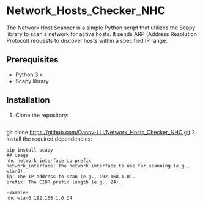 # Network_Hosts_Checker_NHC
The Network Host Scanner is a simple Python script that utilizes the Scapy library to scan a network for active hosts. It sends ARP (Address Resolution Protocol) requests to discover hosts within a specified IP range.

## Prerequisites

- Python 3.x
- Scapy library

## Installation

1. Clone the repository:
   ```shell
git clone https://github.com/Danny-LLi/Network_Hosts_Checker_NHC.git
2. Install the required dependencies:
   ```shell
pip install scapy
## Usage
nhc network_interface ip prefix
network_interface: The network interface to use for scanning (e.g., wlan0).
ip: The IP address to scan (e.g., 192.168.1.0).
prefix: The CIDR prefix length (e.g., 24).

Example:
nhc wlan0 192.168.1.0 24
